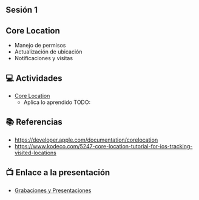 Sesión 1
-

## Core Location
- Manejo de permisos
- Actualización de ubicación
- Notificaciones y visitas


## 💻 Actividades
- [Core Location](https://leetcode.com/playground/)
    - Aplica lo aprendido TODO:

## 📚 Referencias
- https://developer.apple.com/documentation/corelocation
- https://www.kodeco.com/5247-core-location-tutorial-for-ios-tracking-visited-locations

## 📺 Enlace a la presentación 
- [Grabaciones y Presentaciones](/Grabaciones_y_Presentaciones.md)
